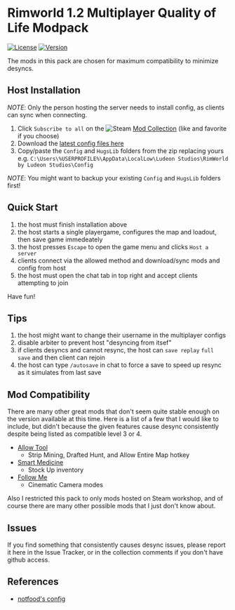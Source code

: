 Rimworld 1.2 Multiplayer Quality of Life Modpack
===
[![License](https://i.creativecommons.org/l/by-nc/3.0/88x31.png)](https://creativecommons.org/licenses/by-nc/3.0/)
[![Version](https://img.shields.io/badge/Rimworld-1.2-green.svg)](http://rimworldgame.com/)

The mods in this pack are chosen for maximum compatibility to minimize desyncs.

## Host Installation
*NOTE*: Only the person hosting the server needs to install config, as clients can sync when connecting.

1. Click `Subscribe to all` on the ![Steam](https://i.imgur.com/XEAiSka.png) [Mod Collection](https://steamcommunity.com/sharedfiles/filedetails/?id=2257918295) (like and favorite if you choose)
2. Download the [latest config files here](https://github.com/ubergarm/rimworld-mp-qol-mp/archive/master.zip)
3. Copy/paste the `Config` and `HugsLib` folders from the zip replacing yours e.g. `C:\Users\%USERPROFILE%\AppData\LocalLow\Ludeon Studios\RimWorld by Ludeon Studios\Config`

*NOTE*: You might want to backup your existing `Config` and `HugsLib` folders first!

## Quick Start
1. the host must finish installation above
2. the host starts a single playergame, configures the map and loadout, then save game immedeately
3. the host presses `Escape` to open the game menu and clicks `Host a server`
4. clients connect via the allowed method and download/sync mods and config from host
5. the host must open the chat tab in top right and accept clients attempting to join

Have fun!

## Tips
1. the host might want to change their username in the multiplayer configs
2. disable arbiter to prevent host "desyncing from itsef"
3. if clients desyncs and cannot resync, the host can `save replay` `full save` and then client can rejoin
4. the host can type `/autosave` in chat to force a save to speed up resync as it simulates from last save

## Mod Compatibility
There are many other great mods that don't seem quite stable enough
on the version available at this time. Here is a list of a few that
I would like to include, but didn't because the given features cause
desync consistently despite being listed as compatible level 3 or 4.

* [Allow Tool](https://steamcommunity.com/sharedfiles/filedetails/?id=761421485)
  - Strip Mining, Drafted Hunt, and Allow Entire Map hotkey
* [Smart Medicine](https://steamcommunity.com/workshop/filedetails/?id=1309994319)
  - Stock Up inventory
* [Follow Me](https://steamcommunity.com/workshop/filedetails/?id=715759739)
  - Cinematic Camera modes

Also I restricted this pack to only mods hosted on Steam workshop, and
of course there are many other possible mods that I just don't know about.

## Issues
If you find something that consistently causes desync issues, please
report it here in the Issue Tracker, or in the collection comments if
you don't have github access.

## References
- [notfood's config](https://github.com/notfood/RimWorld-Multiplayer-Config)
